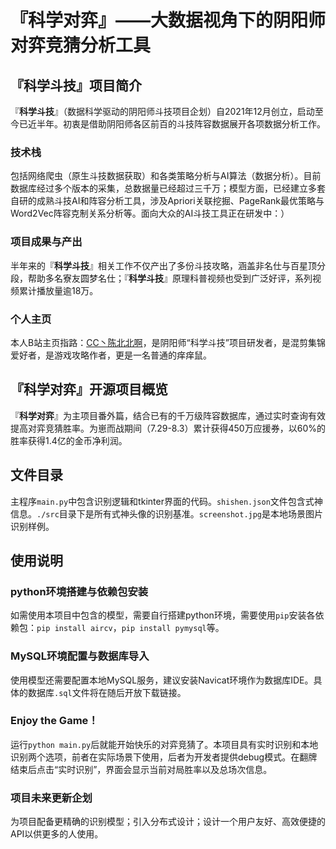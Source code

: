 # 『科学对弈』——大数据视角下的阴阳师对弈竞猜分析工具
## 『科学斗技』项目简介
『**科学斗技**』（数据科学驱动的阴阳师斗技项目企划）自2021年12月创立，启动至今已近半年。初衷是借助阴阳师各区前百的斗技阵容数据展开各项数据分析工作。
### 技术栈
包括网络爬虫（原生斗技数据获取）和各类策略分析与AI算法（数据分析）。目前数据库经过多个版本的采集，总数据量已经超过三千万；模型方面，已经建立多套自研的成熟斗技AI和阵容分析工具，涉及Apriori关联挖掘、PageRank最优策略与Word2Vec阵容克制关系分析等。面向大众的AI斗技工具正在研发中：）
### 项目成果与产出
半年来的『**科学斗技**』相关工作不仅产出了多份斗技攻略，涵盖非名仕与百星顶分段，帮助多名寮友圆梦名仕；『**科学斗技**』原理科普视频也受到广泛好评，系列视频累计播放量逾18万。
### 个人主页 
本人B站主页指路：[CC丶陈北北啊](https://space.bilibili.com/585157305)，是阴阳师“科学斗技”项目研发者，是混剪集锦爱好者，是游戏攻略作者，更是一名普通的痒痒鼠。
## 『科学对弈』开源项目概览
『**科学对弈**』为主项目番外篇，结合已有的千万级阵容数据库，通过实时查询有效提高对弈竞猜胜率。为崽而战期间（7.29-8.3）累计获得450万应援券，以60%的胜率获得1.4亿的金币净利润。
## 文件目录
主程序`main.py`中包含识别逻辑和tkinter界面的代码。`shishen.json`文件包含式神信息。`./src`目录下是所有式神头像的识别基准。`screenshot.jpg`是本地场景图片识别样例。
## 使用说明
### python环境搭建与依赖包安装
如需使用本项目中包含的模型，需要自行搭建python环境，需要使用`pip`安装各依赖包：`pip install aircv`，`pip install pymysql`等。
### MySQL环境配置与数据库导入
使用模型还需要配置本地MySQL服务，建议安装Navicat环境作为数据库IDE。具体的数据库`.sql`文件将在随后开放下载链接。
### Enjoy the Game！
运行`python main.py`后就能开始快乐的对弈竞猜了。本项目具有实时识别和本地识别两个选项，前者在实际场景下使用，后者为开发者提供debug模式。在翻牌结束后点击“实时识别”，界面会显示当前对局胜率以及总场次信息。
### 项目未来更新企划
为项目配备更精确的识别模型；引入分布式设计；设计一个用户友好、高效便捷的API以供更多的人使用。
